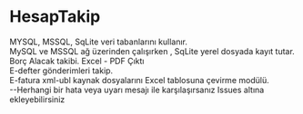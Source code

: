 # HesapTakip
MYSQL, MSSQL, SqLite veri tabanlarını kullanır. <br>
MySQL ve MSSQL ağ üzerinden çalışırken , SqLite yerel dosyada kayıt tutar. <br>
Borç Alacak takibi. Excel - PDF Çıktı<br>
E-defter gönderimleri takip. <br>
E-fatura xml-ubl kaynak dosyalarını Excel tablosuna çevirme modülü. <br>
--Herhangi bir hata veya uyarı mesajı ile karşılaşırsanız Issues altına ekleyebilirsiniz
